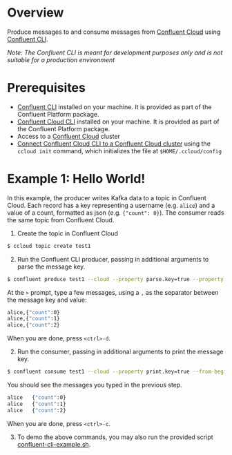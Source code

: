# Overview

Produce messages to and consume messages from [Confluent Cloud](https://www.confluent.io/confluent-cloud/) using [Confluent CLI](https://docs.confluent.io/current/cli/index.html).

*Note: The Confluent CLI is meant for development purposes only and is not suitable for a production environment*


# Prerequisites

* [Confluent CLI](https://docs.confluent.io/current/cli/installing.html) installed on your machine. It is provided as part of the Confluent Platform package.
* [Confluent Cloud CLI](https://docs.confluent.io/current/cloud/cli/install.html) installed on your machine. It is provided as part of the Confluent Platform package.
* Access to a [Confluent Cloud](https://www.confluent.io/confluent-cloud/) cluster
* [Connect Confluent Cloud CLI to a Confluent Cloud cluster](https://docs.confluent.io/current/cloud/cli/multi-cli.html#connect-ccloud-cli-to-a-cluster) using the `ccloud init` command, which initializes the file at `$HOME/.ccloud/config`


# Example 1: Hello World!

In this example, the producer writes Kafka data to a topic in Confluent Cloud. 
Each record has a key representing a username (e.g. `alice`) and a value of a count, formatted as json (e.g. `{"count": 0}`).
The consumer reads the same topic from Confluent Cloud.

1. Create the topic in Confluent Cloud

```bash
$ ccloud topic create test1
```

2. Run the Confluent CLI producer, passing in additional arguments to parse the message key.

```bash
$ confluent produce test1 --cloud --property parse.key=true --property key.separator=,
```

At the `>` prompt, type a few messages, using a `,` as the separator between the message key and value:

```bash
alice,{"count":0}
alice,{"count":1}
alice,{"count":2}
```

When you are done, press `<ctrl>-d`.

2. Run the consumer, passing in additional arguments to print the message key.

```bash
$ confluent consume test1 --cloud --property print.key=true --from-beginning     
```

You should see the messages you typed in the previous step.

```bash
alice	{"count":0}
alice	{"count":1}
alice	{"count":2}
```

When you are done, press `<ctrl>-c`.

3. To demo the above commands, you may also run the provided script [confluent-cli-example.sh](confluent-cli-example.sh).
